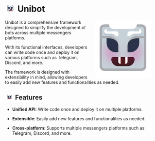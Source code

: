# <img src="Icon.png" width="24" hspace="5" /> Unibot

<img align="right" src="Logo.png" width="184" height="192" hspace="24" />

Unibot is a comprehensive framework designed to simplify the development of bots across multiple messengers platforms.

With its functional interfaces, developers can write code once and deploy it on various platforms
such as Telegram, Discord, and more.

The framework is designed with extensibility in mind,
allowing developers to easily add new features and functionalities as needed.

## <img src="Icon.png" width="18" hspace="5" /> Features

- **Unified API**: Write code once and deploy it on multiple platforms.

- **Extensible**: Easily add new features and functionalities as needed.

- **Cross-platform**: Supports multiple messengers platforms such as Telegram, Discord, and more.
